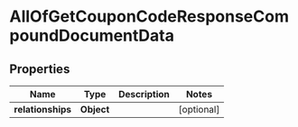 # AllOfGetCouponCodeResponseCompoundDocumentData

## Properties
Name | Type | Description | Notes
------------ | ------------- | ------------- | -------------
**relationships** | **Object** |  |  [optional]
